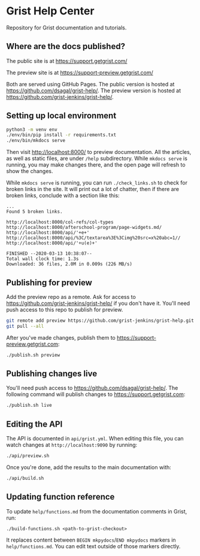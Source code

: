 # Grist Help Center

Repository for Grist documentation and tutorials.

## Where are the docs published?

The public site is at <https://support.getgrist.com/>

The preview site is at <https://support-preview.getgrist.com/>

Both are served using GitHub Pages. The public version is hosted at
<https://github.com/dsagal/grist-help/>. The preview version is hosted at
<https://github.com/grist-jenkins/grist-help/>.

## Setting up local environment

``` sh
python3 -m venv env
./env/bin/pip install -r requirements.txt
./env/bin/mkdocs serve
```

Then visit <http://localhost:8000/> to preview documentation. All the articles,
as well as static files, are under `/help` subdirectory. While `mkdocs serve`
is running, you may make changes there, and the open page will refresh to show
the changes.

While `mkdocs serve` is running, you can run `./check_links.sh` to check
for broken links in the site.  It will print out a lot of chatter, then
if there are broken links, conclude with a section like this:

```
...
Found 5 broken links.

http://localhost:8000/col-refs/col-types
http://localhost:8000/afterschool-program/page-widgets.md/
http://localhost:8000/api/'+e+'
http://localhost:8000/api/%3C/textarea%3E%3Cimg%20src=x%20abc=1//
http://localhost:8000/api/'+u(e)+'

FINISHED --2020-03-13 10:38:07--
Total wall clock time: 1.3s
Downloaded: 36 files, 2.0M in 0.009s (226 MB/s)
```

## Publishing for preview

Add the preview repo as a remote. Ask for access to
<https://github.com/grist-jenkins/grist-help/> if you don't have it. You'll
need push access to this repo to publish for preview.

``` sh
git remote add preview https://github.com/grist-jenkins/grist-help.git
git pull --all
```

After you've made changes, publish them to <https://support-preview.getgrist.com>:

``` sh
./publish.sh preview
```

## Publishing changes live

You'll need push access to <https://github.com/dsagal/grist-help/>. The
following command will publish changes to <https://support.getgrist.com>:

``` sh
./publish.sh live
```

## Editing the API

The API is documented in `api/grist.yml`.  When editing this file, you
can watch changes at `http://localhost:9090` by running:

``` sh
./api/preview.sh
```

Once you're done, add the results to the main documentation with:

``` sh
./api/build.sh
```

## Updating function reference

To update `help/functions.md` from the documentation comments in Grist, run:

```
./build-functions.sh <path-to-grist-checkout>
```

It replaces content between `BEGIN mkpydocs`/`END mkpydocs` markers in `help/functions.md`. You
can edit text outside of those markers directly.
